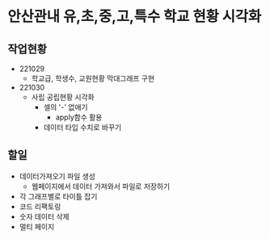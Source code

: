 # 안산관내 유,초,중,고,특수 학교 현황 시각화

## 작업현황
- 221029
  - 학교급, 학생수, 교원현황 막대그래프 구현
- 221030
  - 사립 공립현황 시각화
    - 셀의 '-' 없애기
      - apply함수 활용
    - 데이터 타입 수치로 바꾸기

## 할일 
- 데이터가져오기 파일 생성
  - 웹페이지에서 데이터 가져와서 파일로 저장하기
- 각 그래프별로 타이틀 잡기
- 코드 리팩토링
- 숫자 데이터 삭제
- 멀티 페이지